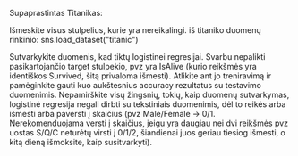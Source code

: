 Supaprastintas Titanikas:

Išmeskite visus stulpelius, kurie yra nereikalingi. iš titaniko duomenų rinkinio:
sns.load_dataset("titanic")

Sutvarkykite duomenis, kad tiktų logistinei regresijai. Svarbu nepalikti pasikartojančio target stulpekio, pvz yra IsAlive (kurio reikšmės yra identiškos Survived, šitą privaloma išmesti). Atlikite ant jo treniravimą ir pamėginkite gauti kuo aukštesnius accuracy rezultatus su testavimo duomenimis. Nepamirškite visų žingsnių, tokių, kaip duomenų sutvarkymas, logistinė regresija negali dirbti su tekstiniais duomenimis, dėl to reikės arba išmesti arba paversti į skaičius (pvz Male/Female -> 0/1. Nerekomenduojama versti į skaičius, jeigu yra daugiau nei dvi reikšmės pvz uostas S/Q/C neturėtų virsti į 0/1/2, šiandienai juos geriau tiesiog išmesti, o kitą dieną išmoksite, kaip susitvarkyti).
